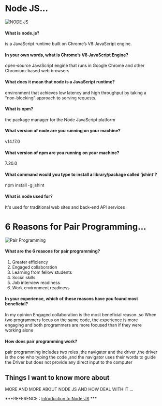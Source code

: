 # Node JS...

![NODE JS](https://upload.wikimedia.org/wikipedia/commons/thumb/d/d9/Node.js_logo.svg/1200px-Node.js_logo.svg.png)

#### What is node.js?
is a JavaScript runtime built on Chrome’s V8 JavaScript engine.

#### In your own words, what is Chrome’s V8 JavaScript Engine?
open-source JavaScript engine that runs in Google Chrome and other Chromium-based web browsers

#### What does it mean that node is a JavaScript runtime?
environment that achieves low latency and high throughput by taking a “non-blocking” approach to serving requests.

#### What is npm?
the package manager for the Node JavaScript platform

#### What version of node are you running on your machine?
v14.17.0

#### What version of npm are you running on your machine?
7.20.0

#### What command would you type to install a library/package called ‘jshint’?
npm install -g jshint

#### What is node used for?
It's used for traditional web sites and back-end API services

# 6 Reasons for Pair Programming...
![Pair Programming](https://misikirmehari.files.wordpress.com/2016/06/pair-programming-1-728.jpg)
#### What are the 6 reasons for pair programming?
1. Greater efficiency
2. Engaged collaboration
3. Learning from fellow students
4. Social skills
5. Job interview readiness
6. Work environment readiness
#### In your experience, which of these reasons have you found most beneficial?
In my opinion Engaged collaboration is the most beneficial reason ,so When two programmers focus on the same code, the experience is more engaging and both programmers are more focused than if they were working alone

#### How does pair programming work?
pair programming includes two roles ,the navigator and the driver ,the driver is the one who typing the code ,and the navigator uses their words to guide the Driver but does not provide any direct input to the computer


## Things I want to know more about
MORE AND MORE ABOUT NODE JS AND HOW DEAL WITH IT ...

***REFERENCE : [Introduction to Node-JS](https://www.sitepoint.com/an-introduction-to-node-js/) *** 